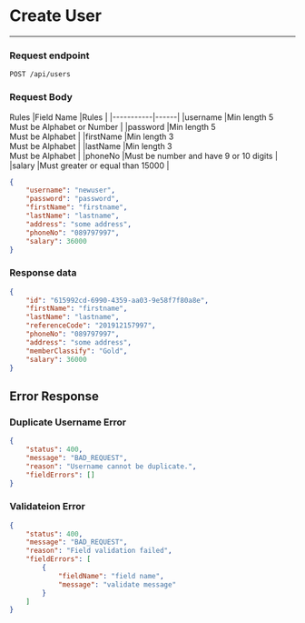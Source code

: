 # Create User
---

### Request endpoint
```
POST /api/users
```

### Request Body
Rules
|Field Name |Rules |
|-----------|------|
|username   |Min length 5<br>Must be Alphabet or Number |
|password   |Min length 5<br>Must be Alphabet |
|firstName  |Min length 3<br>Must be Alphabet |
|lastName   |Min length 3<br>Must be Alphabet |
|phoneNo	|Must be number and have 9 or 10 digits |
|salary		|Must greater or equal than 15000 |

```json
{
	"username": "newuser",
	"password": "password",
	"firstName": "firstname",
	"lastName": "lastname",
	"address": "some address",
	"phoneNo": "089797997",
	"salary": 36000
}
```

### Response data
```json
{
    "id": "615992cd-6990-4359-aa03-9e58f7f80a8e",
    "firstName": "firstname",
    "lastName": "lastname",
    "referenceCode": "201912157997",
    "phoneNo": "089797997",
    "address": "some address",
    "memberClassify": "Gold",
    "salary": 36000
}
```

## Error Response
### Duplicate Username Error
```json
{
    "status": 400,
    "message": "BAD_REQUEST",
    "reason": "Username cannot be duplicate.",
    "fieldErrors": []
}
```
### Validateion Error
```json
{
    "status": 400,
    "message": "BAD_REQUEST",
    "reason": "Field validation failed",
    "fieldErrors": [
        {
            "fieldName": "field name",
            "message": "validate message"
        }
    ]
}
```